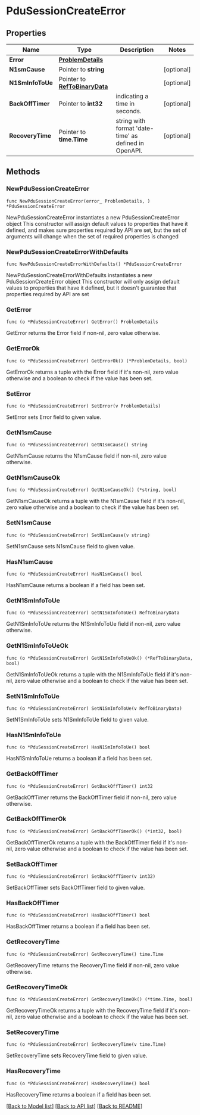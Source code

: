 # PduSessionCreateError

## Properties

Name | Type | Description | Notes
------------ | ------------- | ------------- | -------------
**Error** | [**ProblemDetails**](ProblemDetails.md) |  | 
**N1smCause** | Pointer to **string** |  | [optional] 
**N1SmInfoToUe** | Pointer to [**RefToBinaryData**](RefToBinaryData.md) |  | [optional] 
**BackOffTimer** | Pointer to **int32** | indicating a time in seconds. | [optional] 
**RecoveryTime** | Pointer to **time.Time** | string with format &#39;date-time&#39; as defined in OpenAPI. | [optional] 

## Methods

### NewPduSessionCreateError

`func NewPduSessionCreateError(error_ ProblemDetails, ) *PduSessionCreateError`

NewPduSessionCreateError instantiates a new PduSessionCreateError object
This constructor will assign default values to properties that have it defined,
and makes sure properties required by API are set, but the set of arguments
will change when the set of required properties is changed

### NewPduSessionCreateErrorWithDefaults

`func NewPduSessionCreateErrorWithDefaults() *PduSessionCreateError`

NewPduSessionCreateErrorWithDefaults instantiates a new PduSessionCreateError object
This constructor will only assign default values to properties that have it defined,
but it doesn't guarantee that properties required by API are set

### GetError

`func (o *PduSessionCreateError) GetError() ProblemDetails`

GetError returns the Error field if non-nil, zero value otherwise.

### GetErrorOk

`func (o *PduSessionCreateError) GetErrorOk() (*ProblemDetails, bool)`

GetErrorOk returns a tuple with the Error field if it's non-nil, zero value otherwise
and a boolean to check if the value has been set.

### SetError

`func (o *PduSessionCreateError) SetError(v ProblemDetails)`

SetError sets Error field to given value.


### GetN1smCause

`func (o *PduSessionCreateError) GetN1smCause() string`

GetN1smCause returns the N1smCause field if non-nil, zero value otherwise.

### GetN1smCauseOk

`func (o *PduSessionCreateError) GetN1smCauseOk() (*string, bool)`

GetN1smCauseOk returns a tuple with the N1smCause field if it's non-nil, zero value otherwise
and a boolean to check if the value has been set.

### SetN1smCause

`func (o *PduSessionCreateError) SetN1smCause(v string)`

SetN1smCause sets N1smCause field to given value.

### HasN1smCause

`func (o *PduSessionCreateError) HasN1smCause() bool`

HasN1smCause returns a boolean if a field has been set.

### GetN1SmInfoToUe

`func (o *PduSessionCreateError) GetN1SmInfoToUe() RefToBinaryData`

GetN1SmInfoToUe returns the N1SmInfoToUe field if non-nil, zero value otherwise.

### GetN1SmInfoToUeOk

`func (o *PduSessionCreateError) GetN1SmInfoToUeOk() (*RefToBinaryData, bool)`

GetN1SmInfoToUeOk returns a tuple with the N1SmInfoToUe field if it's non-nil, zero value otherwise
and a boolean to check if the value has been set.

### SetN1SmInfoToUe

`func (o *PduSessionCreateError) SetN1SmInfoToUe(v RefToBinaryData)`

SetN1SmInfoToUe sets N1SmInfoToUe field to given value.

### HasN1SmInfoToUe

`func (o *PduSessionCreateError) HasN1SmInfoToUe() bool`

HasN1SmInfoToUe returns a boolean if a field has been set.

### GetBackOffTimer

`func (o *PduSessionCreateError) GetBackOffTimer() int32`

GetBackOffTimer returns the BackOffTimer field if non-nil, zero value otherwise.

### GetBackOffTimerOk

`func (o *PduSessionCreateError) GetBackOffTimerOk() (*int32, bool)`

GetBackOffTimerOk returns a tuple with the BackOffTimer field if it's non-nil, zero value otherwise
and a boolean to check if the value has been set.

### SetBackOffTimer

`func (o *PduSessionCreateError) SetBackOffTimer(v int32)`

SetBackOffTimer sets BackOffTimer field to given value.

### HasBackOffTimer

`func (o *PduSessionCreateError) HasBackOffTimer() bool`

HasBackOffTimer returns a boolean if a field has been set.

### GetRecoveryTime

`func (o *PduSessionCreateError) GetRecoveryTime() time.Time`

GetRecoveryTime returns the RecoveryTime field if non-nil, zero value otherwise.

### GetRecoveryTimeOk

`func (o *PduSessionCreateError) GetRecoveryTimeOk() (*time.Time, bool)`

GetRecoveryTimeOk returns a tuple with the RecoveryTime field if it's non-nil, zero value otherwise
and a boolean to check if the value has been set.

### SetRecoveryTime

`func (o *PduSessionCreateError) SetRecoveryTime(v time.Time)`

SetRecoveryTime sets RecoveryTime field to given value.

### HasRecoveryTime

`func (o *PduSessionCreateError) HasRecoveryTime() bool`

HasRecoveryTime returns a boolean if a field has been set.


[[Back to Model list]](../README.md#documentation-for-models) [[Back to API list]](../README.md#documentation-for-api-endpoints) [[Back to README]](../README.md)


